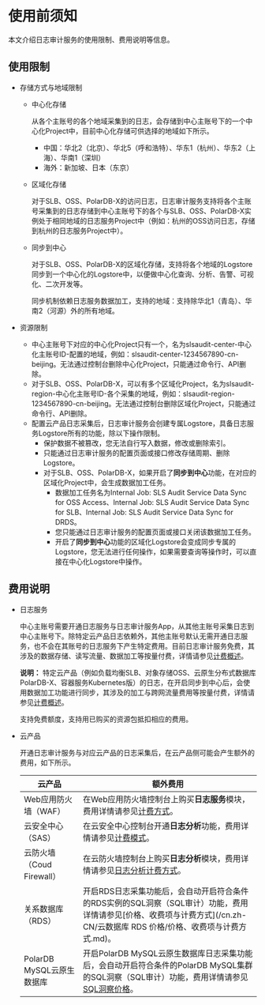 # 使用前须知

本文介绍日志审计服务的使用限制、费用说明等信息。

## 使用限制

-   存储方式与地域限制
    -   中心化存储

        从各个主账号的各个地域采集到的日志，会存储到中心主账号下的一个中心化Project中，目前中心化存储可供选择的地域如下所示。

        -   中国：华北2（北京）、华北5（呼和浩特）、华东1（杭州）、华东2（上海）、华南1（深圳）
        -   海外：新加坡、日本（东京）
    -   区域化存储

        对于SLB、OSS、PolarDB-X的访问日志，日志审计服务支持将各个主账号采集到的日志存储到中心主账号下的各个与SLB、OSS、PolarDB-X实例处于相同地域的日志服务Project中（例如：杭州的OSS访问日志，存储到杭州的日志服务Project中）。

    -   同步到中心

        对于SLB、OSS、PolarDB-X的区域化存储，支持将各个地域的Logstore同步到一个中心化的Logstore中，以便做中心化查询、分析、告警、可视化、二次开发等。

        同步机制依赖日志服务数据加工，支持的地域：支持除华北1（青岛）、华南2（河源）外的所有地域。

-   资源限制
    -   中心主账号下对应的中心化Project只有一个，名为slsaudit-center-中心化主账号ID-配置的地域，例如：slsaudit-center-1234567890-cn-beijing。无法通过控制台删除中心化Project，只能通过命令行、API删除。
    -   对于SLB、OSS、PolarDB-X，可以有多个区域化Project，名为slsaudit-region-中心化主账号ID-各个采集的地域，例如：slsaudit-region-1234567890-cn-beijing。无法通过控制台删除区域化Project，只能通过命令行、API删除。
    -   配置云产品日志采集后，日志审计服务会创建专属Logstore，具备日志服务Logstore所有的功能，除以下操作限制。
        -   保护数据不被篡改，您无法自行写入数据，修改或删除索引。
        -   只能通过日志审计服务的配置页面或接口修改存储周期、删除Logstore。
        -   对于SLB、OSS、PolarDB-X，如果开启了**同步到中心**功能，在对应的区域化Project中，会生成数据加工任务。
            -   数据加工任务名为Internal Job: SLS Audit Service Data Sync for OSS Access、Internal Job: SLS Audit Service Data Sync for SLB、Internal Job: SLS Audit Service Data Sync for DRDS。
            -   您只能通过日志审计服务的配置页面或接口关闭该数据加工任务。
            -   开启了**同步到中心**功能的区域化Logstore会变成同步专属的Logstore，您无法进行任何操作，如果需要查询等操作时，可以直接在中心化Logstore中操作。

## 费用说明

-   日志服务

    中心主账号需要开通日志服务与日志审计服务App，从其他主账号采集日志到中心主账号下。除特定云产品日志依赖外，其他主账号默认无需开通日志服务，也不会在其账号的日志服务下产生特定费用。目前日志审计服务免费，其涉及的数据存储、读写流量、数据加工等按量付费，详情请参见[计费概述](/cn.zh-CN/产品定价/计费概述.md)。

    **说明：** 特定云产品（例如负载均衡SLB、对象存储OSS、云原生分布式数据库PolarDB-X、容器服务Kubernetes版）的日志，在开启同步到中心后，会使用数据加工功能进行同步，其涉及的加工与跨网流量费用等按量付费，详情请参见[计费概述](/cn.zh-CN/产品定价/计费概述.md)。

    支持免费额度，支持用已购买的资源包抵扣相应的费用。

-   云产品

    开通日志审计服务与对应云产品的日志采集后，在云产品侧可能会产生额外的费用，如下所示。

    |云产品|额外费用|
    |---|----|
    |Web应用防火墙（WAF）|在Web应用防火墙控制台上购买**日志服务**模块，费用详情请参见[计费方式](/cn.zh-CN/日志管理/日志服务/计费方式.md)。|
    |云安全中心（SAS）|在云安全中心控制台开通**日志分析**功能，费用详情请参见[计费模式](/cn.zh-CN/计费与开通服务/计费模式.md)。|
    |云防火墙（Coud Firewall）|在云防火墙控制台上购买**日志分析**模块，费用详情请参见[日志分析计费方式](/cn.zh-CN/日志/日志分析/日志分析计费方式.md)。|
    |关系数据库（RDS）|开启RDS日志采集功能后，会自动开启符合条件的RDS实例的SQL洞察（SQL审计）功能，费用详情请参见[价格、收费项与计费方式](/cn.zh-CN/云数据库 RDS 价格/价格、收费项与计费方式.md)。|
    |PolarDB MySQL云原生数据库|开启PolarDB MySQL云原生数据库日志采集功能后，会自动开启符合条件的PolarDB MySQL集群的SQL洞察（SQL审计）功能，费用详情请参见[SQL洞察价格](/cn.zh-CN/产品定价/规格与定价.md)。|


